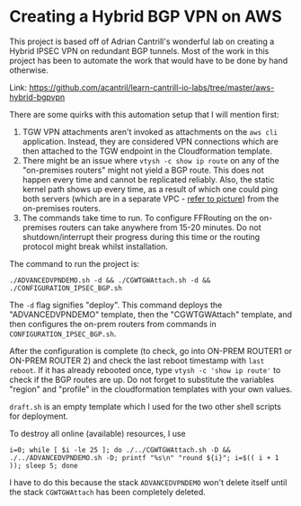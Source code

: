 # Creating a Hybrid BGP VPN on AWS

This project is based off of Adrian Cantrill's wonderful lab on creating a Hybrid IPSEC VPN on redundant BGP tunnels. Most of the work in this project has been to automate the work that would have to be done by hand otherwise.

Link: https://github.com/acantril/learn-cantrill-io-labs/tree/master/aws-hybrid-bgpvpn

There are some quirks with this automation setup that I will mention first:
1. TGW VPN attachments aren't invoked as attachments on the `aws cli` application. Instead, they are considered VPN connections which are then attached to the TGW endpoint in the Cloudformation template.
2. There might be an issue where `vtysh -c show ip route` on any of the "on-premises routers" might not yield a BGP route. This does not happen every time and cannot be replicated reliably. Also, the static kernel path shows up every time, as a result of which one could ping both servers (which are in a separate VPC - [refer to picture](https://raw.githubusercontent.com/acantril/learn-cantrill-io-labs/master/aws-hybrid-bgpvpn/02_INSTRUCTIONS/STAGE4%20-%20FINAL%20BGP%20Architecture.png)) from the on-premises routers.
3. The commands take time to run. To configure FFRouting on the on-premises routers can take anywhere from 15-20 minutes. Do not shutdown/interrupt their progress during this time or the routing protocol might break whilst installation.

The command to run the project is: 
```
./ADVANCEDVPNDEMO.sh -d && ./CGWTGWAttach.sh -d && ./CONFIGURATION_IPSEC_BGP.sh
```
The `-d` flag signifies "deploy". This command deploys the "ADVANCEDVPNDEMO" template, then the "CGWTGWAttach" template, and then configures the on-prem routers from commands in `CONFIGURATION_IPSEC_BGP.sh`.

After the configuration is complete (to check, go into ON-PREM ROUTER1 or ON-PREM ROUTER 2) and check the last reboot timestamp with `last reboot`. If it has already rebooted once, type `vtysh -c 'show ip route'` to check if the BGP routes are up. Do not forget to substitute the variables "region" and "profile" in the cloudformation templates with your own values.

`draft.sh` is an empty template which I used for the two other shell scripts for deployment.

To destroy all online (available) resources, I use
```
i=0; while [ $i -le 25 ]; do ./../CGWTGWAttach.sh -D && ./../ADVANCEDVPNDEMO.sh -D; printf "%s\n" "round ${i}"; i=$(( i + 1 )); sleep 5; done
```
I have to do this because the stack `ADVANCEDVPNDEMO` won't delete itself until the stack `CGWTGWAttach` has been completely deleted.
